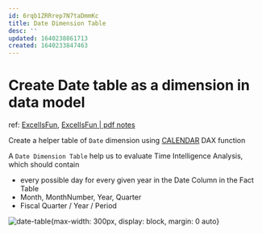 ```yaml
---
id: 6rqb1ZRRrep7N7taDmmKc
title: Date Dimension Table
desc: ''
updated: 1640238861713
created: 1640233847463
---
```

# Create Date table as a dimension in data model

ref: [ExcelIsFun](https://youtu.be/nBu1Bqa1jjs?t=1243), [ExcelIsFun | pdf notes](https://people.highline.edu/mgirvin/AllClasses/348/MSPTDA/Content/PowerBIDesktop/016and017-MSPTDA-IntoductionPowerBIDesktop.pdf)

Create a helper table of `Date` dimension using [CALENDAR](https://docs.microsoft.com/en-us/dax/calendar-function-dax) DAX function

A `Date Dimension Table` help us to evaluate Time Intelligence Analysis, which should contain
- every possible day for every given year in the Date
Column in the Fact Table
- Month, MonthNumber, Year, Quarter
- Fiscal Quarter / Year / Period

![date-table](https://i.imgur.com/abhNJXE.jpg){max-width: 300px, display: block, margin: 0 auto}